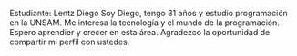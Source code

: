 Estudiante: Lentz Diego
Soy Diego, tengo 31 años y estudio programación en la UNSAM. Me interesa la tecnología y el mundo de la programación. Espero  aprendier y crecer en esta área. Agradezco la oportunidad de compartir mi perfil con ustedes.
